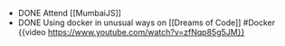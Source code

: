 - DONE Attend [[MumbaiJS]]
- DONE Using docker in unusual ways on [[Dreams of Code]] #Docker
  {{video https://www.youtube.com/watch?v=zfNqp85g5JM}}